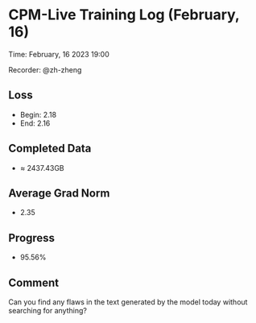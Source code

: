 
# CPM-Live Training Log (February, 16)

Time: February, 16 2023 19:00

Recorder: @zh-zheng

## Loss
- Begin: 2.18
- End: 2.16
	
## Completed Data
- $\approx$ 2437.43GB

## Average Grad Norm
- 2.35

## Progress
- 95.56%

## Comment

Can you find any flaws in the text generated by the model today without searching for anything?

